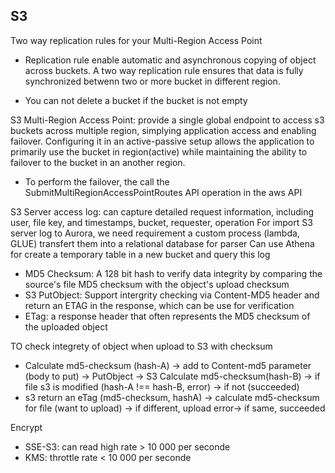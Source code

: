## S3
Two way replication rules for your Multi-Region Access Point
- Replication rule enable automatic and asynchronous copying of object across buckets. A two way replication rule ensures that data is fully synchronized betwenn two or more bucket in different region.

- You can not delete a bucket if the bucket is not empty

S3 Multi-Region Access Point: provide a single global endpoint to access s3 buckets across multiple region, simplying application access and enabling failover. Configuring it in an active-passive setup allows the application to primarily use the bucket in region(active) while maintaining the ability to failover to the bucket in an another region.
- To perform the failover, the call the SubmitMultiRegionAccessPointRoutes API operation in the aws API


S3 Server access log: can capture detailed request information, including user, file key, and timestamps, bucket, requester, operation
For import S3 server log to Aurora, we need requirement a custom process (lambda, GLUE) transfert them into a relational database for parser
Can use Athena for create a temporary table in a new bucket and query this log

- MD5 Checksum: A 128 bit hash to verify data integrity by comparing the source's file MD5 checksum with the object's upload checksum
- S3 PutObject: Support intergrity checking via Content-MD5 header and return an ETAG in the response, which can be use for verification
- ETag: a response header that often represents the MD5 checksum of the uploaded object

TO check integrety of object when upload to S3 with checksum
- Calculate md5-checksum (hash-A) -> add to Content-md5 parameter (body to put) -> PutObject -> S3 Calculate md5-checksum(hash-B) -> if file s3 is modified (hash-A !== hash-B, error) -> if not (succeeded)
- s3 return an eTag (md5-checksum, hashA) -> calculate md5-checksum for file (want to upload) -> if different, upload error-> if same, succeeded


Encrypt 
- SSE-S3: can read high rate > 10 000 per seconde
- KMS: throttle rate < 10 000 per seconde

